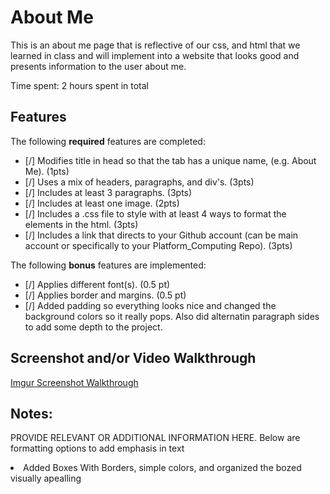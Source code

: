 # About Me

This is an about me page that is reflective of our css, and html that we learned
in class and will implement into a website that looks good and presents information to the user about me.

Time spent: 2 hours spent in total

## Features

The following **required** features are completed:

- [/] Modifies title in head so that the tab has a unique name, (e.g. About Me). (1pts)
- [/] Uses a mix of headers, paragraphs, and div's. (3pts)
- [/] Includes at least 3 paragraphs. (3pts)
- [/] Includes at least one image. (2pts)
- [/] Includes a .css file to style with at least 4 ways to format the elements in the html. (3pts)
- [/] Includes a link that directs to your Github account (can be main account or specifically to your Platform_Computing Repo). (3pts)

The following **bonus** features are implemented:

- [/] Applies different font(s). (0.5 pt)
- [/] Applies border and margins. (0.5 pt)
- [/] Added padding so everything looks nice and changed the background colors so it really pops. Also did alternatin paragraph sides to add
      some depth to the project.

## Screenshot and/or Video Walkthrough

<a href="https://imgur.com/a/JpputMc">Imgur Screenshot Walkthrough</a>


## Notes:
PROVIDE RELEVANT OR ADDITIONAL INFORMATION HERE. Below are formatting options to add emphasis in text
<div>
  <li>Added Boxes With Borders, simple colors, and organized the bozed visually apealling</li>
</div>
